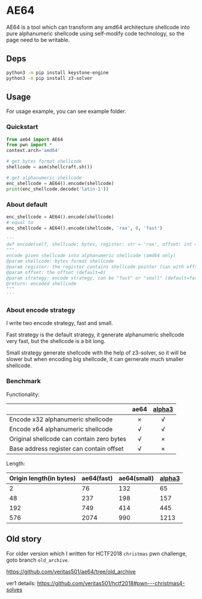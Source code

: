 # AE64

AE64 is a tool which can transform any amd64 architecture shellcode into pure alphanumeric shellcode using self-modify code technology, so the page need to be writable.



## Deps

```bash
python3 -m pip install keystone-engine
python3 -m pip install z3-solver
```



## Usage

For usage example, you can see example folder.

### Quickstart

```python
from ae64 import AE64
from pwn import *
context.arch='amd64'

# get bytes format shellcode
shellcode = asm(shellcraft.sh())

# get alphanumeric shellcode
enc_shellcode = AE64().encode(shellcode)
print(enc_shellcode.decode('latin-1'))
```



### About default

```python
enc_shellcode = AE64().encode(shellcode)
# equal to 
enc_shellcode = AE64().encode(shellcode, 'rax', 0, 'fast')

'''
def encode(self, shellcode: bytes, register: str = 'rax', offset: int = 0, strategy: str = 'fast') -> bytes:
"""
encode given shellcode into alphanumeric shellcode (amd64 only)
@param shellcode: bytes format shellcode
@param register: the register contains shellcode pointer (can with offset) (default=rax)
@param offset: the offset (default=0)
@param strategy: encode strategy, can be "fast" or "small" (default=fast)
@return: encoded shellcode
"""
'''
```



### About encode strategy

I write two encode strategy, fast and small.

Fast strategy is the default strategy, it generate alphanumeric shellcode very fast, but the shellcode is a bit long.

Small strategy generate shellcode with the help of z3-solver, so it will be slower but when encoding big shellcode, it can gernerate much smaller shellcode.



### Benchmark

Functionality:

|  | ae64 |   [alpha3](https://github.com/SkyLined/alpha3)   |
| :--- | :------------------------------------------: | :--: |
| Encode x32 alphanumeric shellcode |  ×   | √ |
| Encode x64 alphanumeric shellcode | √ | √ |
| Original shellcode can contain zero bytes | √ | × |
| Base address register can contain offset | √ | × |



Length:

| Origin length(in bytes) | ae64(fast) | ae64(small) | [alpha3](https://github.com/SkyLined/alpha3) |
| ----------------------- | ---------- | ----------- | -------------------------------------------- |
| 2                       | 76         | 132         | 65                                           |
| 48                      | 237        | 198         | 157                                          |
| 192                     | 749        | 414         | 445                                          |
| 576                     | 2074       | 990         | 1213                                         |



## Old story

For older version which I written for HCTF2018 `christmas` pwn challenge, goto branch `old_archive`.

https://github.com/veritas501/ae64/tree/old_archive

ver1 details: https://github.com/veritas501/hctf2018#pwn---christmas4-solves

